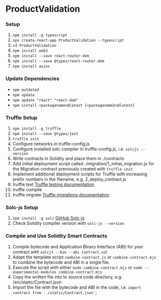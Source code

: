 # ProductValidation

### Setup

1. `npm install -g typescript`
2. `npx create-react-app ProductValidation --typescript`
3. `cd ProductValidation`
4. `npm install web3`
5. `npm install --save react-router-dom`
6. `npm install --save @types/react-router-dom`
7. `npm install axios`

### Update Dependencies
- `npm outdated`
- `npm update`
- `npm update "react" "react-dom"`
- `npm install <packagename>@latest [<packagename2>@latest]`

### Truffle Setup
1. `npm install -g truffle`
2. `npm install --save @types/jest`
3. `truffle init`
4. Configure networks in truffle-config.js
5. Configure installed solc compiler in truffle-config.js, i.e. `solcjs --version`
6. Write contracts in Solidity and place them in ./contracts
7. Add initial deployment script called ./migration/1_initial_migration.js for the Migration contract previously created with `truffle init`
8. Implement additional deployment scripts for Truffle with increasing prefix numbers in the filename, e.g. 2_deploy_contract.js
9. truffle test [Truffle testing documentation](http://truffleframework.com/docs/getting_started/testing)
10. truffle compile
11. truffle migrate [Truffle migrations documentation](http://truffleframework.com/docs/getting_started/migrations)

### Solc-js Setup
1. `npm install -g solc` [GitHub Solc-js](https://github.com/ethereum/solc-js)
2. Check Solidity compiler version with `solc-js --version`

### Compile and Use Solidity Smart Contracts
1. Compile bytecode and Application Binary Interface (ABI) for your contract with `solcjs --bin --abi Contract.sol`
2. Adapt the template script `combine-contract.js` or `combine-contract.mjs` to combine the bytecode and ABI in a single file.
3. Execute the script with either `node combine-contract.mjs` or `node --experimental-modules combine-contract.mjs`
4. Copy the written file into to source code directory, e.g. /src/static/Contract.json
5. Import the file with the bytecode and ABI in the code, i.e. `import contract from './static/Contract.json'`;
